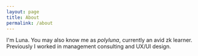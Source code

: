 ```yaml
---
layout: page
title: About
permalink: /about
---
```


I'm Luna. You may also know me as _polyluna_, currently an avid zk learner.
Previously I worked in management consulting and UX/UI design. 